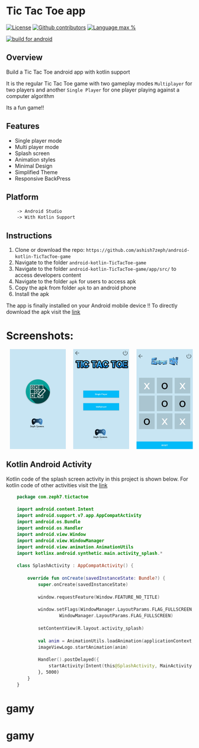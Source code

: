 # Tic Tac Toe app

[![License](https://img.shields.io/github/license/ashish7zeph/android-kotlin-TicTacToe-game.svg?style=for-the-badge)](https://github.com/ashish7zeph/android-kotlin-TicTacToe-game/blob/master/LICENSE)
[![Github contributors](https://img.shields.io/github/contributors/ashish7zeph/android-kotlin-TicTacToe-game.svg?style=for-the-badge)](https://github.com/ashish7zeph/android-kotlin-TicTacToe-game/graphs/contributors)
[![Language max %](https://img.shields.io/github/languages/top/ashish7zeph/android-kotlin-TicTacToe-game.svg?colorB=orange&style=for-the-badge)](https://kotlinlang.org/)

[![build for android](https://forthebadge.com/images/badges/built-for-android.svg)](https://www.android.com/)

## Overview

Build a Tic Tac Toe android app with kotlin support

It is the regular Tic Tac Toe game with two gameplay modes `Multiplayer` for two players and another `Single Player` for one player playing against a computer algorithm

Its a fun game!!

## Features

* Single player mode
* Multi player mode
* Splash screen
* Animation styles
* Minimal Design
* Simplified Theme
* Responsive BackPress

## Platform
        -> Android Studio
        -> With Kotlin Support

## Instructions

1. Clone or download the repo: `https://github.com/ashish7zeph/android-kotlin-TicTacToe-game`
2. Navigate to the folder `android-kotlin-TicTacToe-game`
3. Navigate to the folder `android-kotlin-TicTacToe-game/app/src/` to access developers content
3. Navigate to the folder `apk` for users to access apk
4. Copy the apk from folder `apk` to an android phone
5. Install the apk

The app is finally installed on your Android mobile device !!
To directly download the apk visit the [link](https://github.com/ashish7zeph/android-kotlin-TicTacToe-game/tree/master/apk)

 # Screenshots:

<div style="display:flex;">
<img alt="App image" src="screenshots/img1.jpg" width="30%" hspace="10">
<img alt="App image" src="screenshots/img2.jpg" width="30%" hspace="10">
<img alt="App image" src="screenshots/img3.jpg" width="30%" hspace="10">
</div>

## Kotlin Android Activity

Kotlin code of the splash screen activity in this project is shown below. For kotlin code of other activities visit the [link](https://github.com/ashish7zeph/android-kotlin-TicTacToe-game/tree/master/app/src/main/java/com/zeph7/tictactoe)

```kotlin
    package com.zeph7.tictactoe

    import android.content.Intent
    import android.support.v7.app.AppCompatActivity
    import android.os.Bundle
    import android.os.Handler
    import android.view.Window
    import android.view.WindowManager
    import android.view.animation.AnimationUtils
    import kotlinx.android.synthetic.main.activity_splash.*

    class SplashActivity : AppCompatActivity() {

        override fun onCreate(savedInstanceState: Bundle?) {
            super.onCreate(savedInstanceState)

            window.requestFeature(Window.FEATURE_NO_TITLE)

            window.setFlags(WindowManager.LayoutParams.FLAG_FULLSCREEN,
                    WindowManager.LayoutParams.FLAG_FULLSCREEN)

            setContentView(R.layout.activity_splash)

            val anim = AnimationUtils.loadAnimation(applicationContext, R.anim.zoom)
            imageViewLogo.startAnimation(anim)

            Handler().postDelayed({
                startActivity(Intent(this@SplashActivity, MainActivity::class.java))
            }, 5000)
        }
    }
```
# gamy
# gamy
